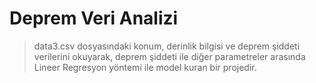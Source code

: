 # Deprem Veri Analizi
> data3.csv dosyasındaki konum, derinlik bilgisi ve deprem şiddeti verilerini okuyarak, deprem şiddeti ile diğer parametreler arasında Lineer Regresyon yöntemi ile model kuran bir projedir.
